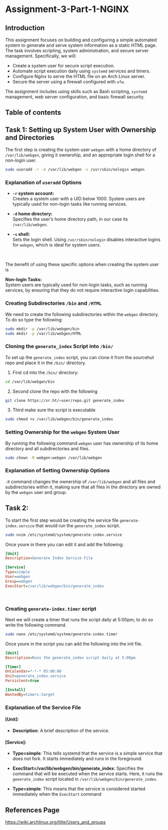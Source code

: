# Assignment-3-Part-1-NGINX

## Introduction

This assignment focuses on building and configuring a simple automated system to generate and serve system information as a static HTML page. The task involves scripting, system administration, and secure server management. Specifically, we will:

- Create a system user for secure script execution.
- Automate script execution daily using `systemd` services and timers.
- Configure Nginx to serve the HTML file on an Arch Linux server.
- Secure the server using a firewall configured with `ufw`.

The assignment includes using skills such as Bash scripting, `systemd` management, web server configuration, and basic firewall security.


## Table of contents

## Task 1: Setting up System User with Ownership and Directories

The first step is creating the system user `webgen` with a home directory of `/var/lib/webgen`, giving it ownership, and  an appropriate login shell for a non-login user.

   ```bash
   sudo useradd -r -d /var/lib/webgen -s /usr/sbin/nologin webgen
```
### Explanation of `useradd` Options

- **`-r` system account:**  
  Creates a system user with a UID below 1000. System users are typically used for non-login tasks like running services.

- **`-d` home directory:**  
  Specifies the user’s home directory path, in our case its  `/var/lib/webgen`.

- **`-s` shell:**  
  Sets the login shell. Using `/usr/sbin/nologin` disables interactive logins for `webgen`, which is ideal for system users.

<br>

The benefit of using these specific options when creating the system user is

**Non-login Tasks:**  
   System users are typically used for non-login tasks, such as running services, by ensuring that they do not require interactive login capabilities.

### Creating Subdirectories `/bin` and `/HTML`

We need to create the following subdirectories within the `webgen` directory. To do so type the following:

```bash
sudo mkdir -p /var/lib/webgen/bin
sudo mkdir -p /var/lib/webgen/HTML
```

### Cloning the `generate_index` Script into `/bin/`

To set up the `generate_index` script, you can clone it from the sourcehut repo and place it in the `/bin/` directory. 


1. First cd into the `/bin/` directory:
```bash
cd /var/lib/webgen/bin
```

2. Second clone the repo with the following 
```bash 
git clone https://sr.ht/~user/repo.git generate_index
```
3. Third make sure the script is executable
```bash 
sudo chmod +x /var/lib/webgen/bin/generate_index
```

### Setting Ownership for the `webgen` System User

By running the following command `webgen` user has ownership of its home directory and all subdirectories and files.
```bash
sudo chown -R webgen:webgen /var/lib/webgen
```

### Explanation of Setting Ownership Options

`-R`
 command changes the ownership of `/var/lib/webgen` and all files and subdirectories within it, making sure that all files in the directory are owned by the `webgen` user and group.




## Task 2:
To start the first step would be creating the service file `generate-index.service` that would run the `generate_index` script.

```bash 
sudo nvim /etc/systemd/system/generate-index.service
```
Once youre in there you can edit it and add the following:

```ini
[Unit]
Description=Generate Index Service File

[Service]
Type=simple
User=webgen
Group=webgen
ExecStart=/var/lib/webgen/bin/generate_index
```
<br>

### Creating `generate-index.timer` script
Next we will create a timer that runs the script daily at 5:00pm; to do so write the following command.

```bash
sudo nano /etc/systemd/system/generate-index.timer
```
Once youre in the script you can add the following into the init file.

```ini
[Unit]
Description=Runs the generate_index script daily at 5:00pm 

[Timer]
OnCalendar=*-*-* 05:00:00
Unit=generate_index.service
Persistent=true

[Install]
WantedBy=timers.target
```



### Explanation of the Service File

#### [Unit]:
- **Description**: A brief description of the service.

#### [Service]:
- **Type=simple**: This tells systemd that the service is a simple service that does not fork. It starts immediately and runs in the foreground. 
- **ExecStart=/var/lib/webgen/bin/generate_index**: Specifies the command that will be executed when the service starts. Here, it runs the `generate_index` script located in `/var/lib/webgen/bin/generate_index`.

- **Type=simple**: This means that the service is considered started immediately when the `ExecStart` command 





















## References Page

https://wiki.archlinux.org/title/Users_and_groups